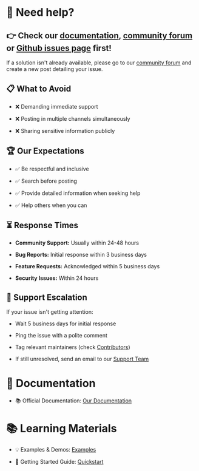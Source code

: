 # 💬 Need help?

## 👉 Check our [documentation][document], [community forum][community] or [Github issues page][issues] first!

If a solution isn't already available, please go to our [community forum][community]
and create a new post detailing your issue.

## 📋 What to Avoid

- ❌ Demanding immediate support

- ❌ Posting in multiple channels simultaneously

- ❌ Sharing sensitive information publicly

## 🏆 Our Expectations

- ✅ Be respectful and inclusive

- ✅ Search before posting

- ✅ Provide detailed information when seeking help

- ✅ Help others when you can

## ⏳ Response Times

- **Community Support:** Usually within 24-48 hours

- **Bug Reports:** Initial response within 3 business days

- **Feature Requests:** Acknowledged within 5 business days

- **Security Issues:** Within 24 hours

## 🔄 Support Escalation

If your issue isn't getting attention:

- Wait 5 business days for initial response

- Ping the issue with a polite comment

- Tag relevant maintainers (check [Contributors][contributors])

- If still unresolved, send an email to our [Support Team][support_email]

# 📝 Documentation

- 📚 Official Documentation: [Our Documentation][document]

<!-- - 🎬 Tutorials & Guides: [Our Tutorials Page][youtube] -->

<!-- - 📖 API Reference: [API Documents][api_document] -->

# 📚 Learning Materials

<!-- - 🎥 Video Tutorials: [YouTube Channel][youtube] -->

- 💡 Examples & Demos: [Examples][document]

- 🚀 Getting Started Guide: [Quickstart][document]

[document]: https://prettybash.github.io
[community]: https://reddit.com/r/prettybash
[issues]: /../../issues
[contributors]: /../../graphs/contributors
[support_email]: mailto:prettybash@workspace.lk
[youtube]: https://youtube.com/iamprogrammerlk
[api_document]: https://prettybash.github.io

